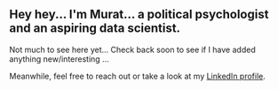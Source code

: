 
## Hey hey... I'm Murat... a political psychologist and an aspiring data scientist.

Not much to see here yet... Check back soon to see if I have added anything new/interesting ...

Meanwhile, feel free to reach out or take a look at my [LinkedIn profile](https://www.linkedin.com/in/mmuratardag/).
